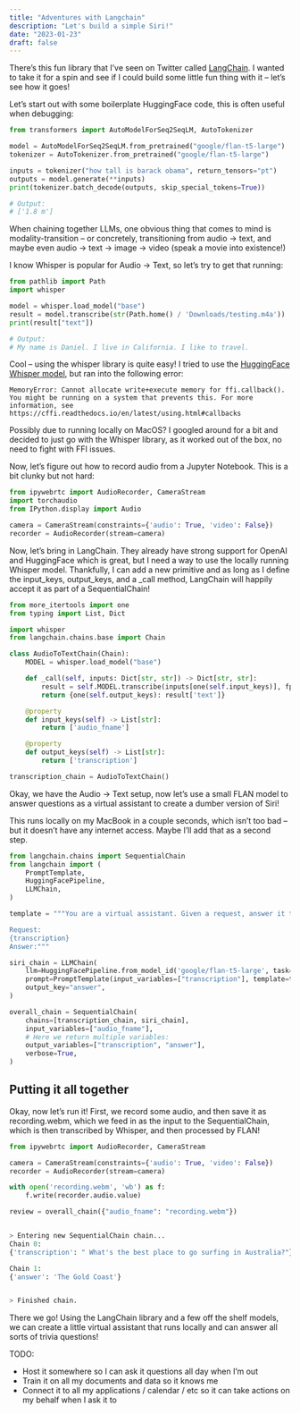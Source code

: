 ```yaml
---
title: "Adventures with Langchain"
description: "Let's build a simple Siri!"
date: "2023-01-23"
draft: false
---
```


There’s this fun library that I’ve seen on Twitter called [LangChain](https://www.langchain.com/). I wanted to take it for a spin and see if I could build some little fun thing with it – let’s see how it goes!

Let’s start out with some boilerplate HuggingFace code, this is often useful when debugging:

```python
from transformers import AutoModelForSeq2SeqLM, AutoTokenizer

model = AutoModelForSeq2SeqLM.from_pretrained("google/flan-t5-large")
tokenizer = AutoTokenizer.from_pretrained("google/flan-t5-large")

inputs = tokenizer("how tall is barack obama", return_tensors="pt")
outputs = model.generate(**inputs)
print(tokenizer.batch_decode(outputs, skip_special_tokens=True))

# Output:
# ['1.8 m']
```

When chaining together LLMs, one obvious thing that comes to mind is modality-transition – or concretely, transitioning from audio -> text, and maybe even audio -> text -> image -> video (speak a movie into existence!)

I know Whisper is popular for Audio -> Text, so let’s try to get that running:

```python
from pathlib import Path
import whisper

model = whisper.load_model("base")
result = model.transcribe(str(Path.home() / 'Downloads/testing.m4a'))
print(result["text"])

# Output:
# My name is Daniel. I live in California. I like to travel.
```

Cool – using the whisper library is quite easy! I tried to use the [HuggingFace Whisper model](https://huggingface.co/docs/transformers/model_doc/whisper), but ran into the following error:

```
MemoryError: Cannot allocate write+execute memory for ffi.callback().
You might be running on a system that prevents this. For more information, see
https://cffi.readthedocs.io/en/latest/using.html#callbacks
```

Possibly due to running locally on MacOS? I googled around for a bit and decided to just go with the Whisper library, as it worked out of the box, no need to fight with FFI issues.

Now, let’s figure out how to record audio from a Jupyter Notebook. This is a bit clunky but not hard:

```python
from ipywebrtc import AudioRecorder, CameraStream
import torchaudio
from IPython.display import Audio

camera = CameraStream(constraints={'audio': True, 'video': False})
recorder = AudioRecorder(stream=camera)
```

Now, let’s bring in LangChain. They already have strong support for OpenAI and HuggingFace which is great, but I need a way to use the locally running Whisper model. Thankfully, I can add a new primitive and as long as I define the input_keys, output_keys, and a _call method, LangChain will happily accept it as part of a SequentialChain!

```python
from more_itertools import one
from typing import List, Dict

import whisper
from langchain.chains.base import Chain

class AudioToTextChain(Chain):
    MODEL = whisper.load_model("base")

    def _call(self, inputs: Dict[str, str]) -> Dict[str, str]:
        result = self.MODEL.transcribe(inputs[one(self.input_keys)], fp16=False)
        return {one(self.output_keys): result['text']}

    @property
    def input_keys(self) -> List[str]:
        return ['audio_fname']

    @property
    def output_keys(self) -> List[str]:
        return ['transcription']

transcription_chain = AudioToTextChain()
```

Okay, we have the Audio -> Text setup, now let’s use a small FLAN model to answer questions as a virtual assistant to create a dumber version of Siri!

This runs locally on my MacBook in a couple seconds, which isn’t too bad – but it doesn’t have any internet access. Maybe I’ll add that as a second step.

```python
from langchain.chains import SequentialChain
from langchain import (
    PromptTemplate,
    HuggingFacePipeline,
    LLMChain,
)

template = """You are a virtual assistant. Given a request, answer it to the best of your abilities.

Request:
{transcription}
Answer:"""

siri_chain = LLMChain(
    llm=HuggingFacePipeline.from_model_id('google/flan-t5-large', task='text2text-generation'),
    prompt=PromptTemplate(input_variables=["transcription"], template=template),
    output_key="answer",
)

overall_chain = SequentialChain(
    chains=[transcription_chain, siri_chain],
    input_variables=["audio_fname"],
    # Here we return multiple variables:
    output_variables=["transcription", "answer"],
    verbose=True,
)
```

## Putting it all together

Okay, now let’s run it! First, we record some audio, and then save it as recording.webm, which we feed in as the input to the SequentialChain, which is then transcribed by Whisper, and then processed by FLAN!

```python
from ipywebrtc import AudioRecorder, CameraStream

camera = CameraStream(constraints={'audio': True, 'video': False})
recorder = AudioRecorder(stream=camera)

with open('recording.webm', 'wb') as f:
    f.write(recorder.audio.value)

review = overall_chain({"audio_fname": "recording.webm"})


> Entering new SequentialChain chain...
Chain 0:
{'transcription': " What's the best place to go surfing in Australia?"}

Chain 1:
{'answer': 'The Gold Coast'}


> Finished chain.
```

There we go! Using the LangChain library and a few off the shelf models, we can create a little virtual assistant that runs locally and can answer all sorts of trivia questions!

TODO:

- Host it somewhere so I can ask it questions all day when I’m out
- Train it on all my documents and data so it knows me
- Connect it to all my applications / calendar / etc so it can take actions on my behalf when I ask it to